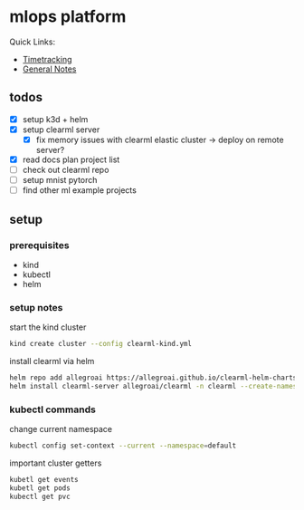 # mlops platform

Quick Links: 

- [Timetracking](docs/TIMETRACKING.md)
- [General Notes](docs/NOTES.md)

## todos

- [x] setup k3d + helm
- [x] setup clearml server
  - [x] fix memory issues with clearml elastic cluster -> deploy on remote server?
- [x] read docs plan project list
- [ ] check out clearml repo
- [ ] setup mnist pytorch
- [ ] find other ml example projects

## setup

### prerequisites 

- kind 
- kubectl
- helm


### setup notes

start the kind cluster

```sh
kind create cluster --config clearml-kind.yml
```

install clearml via helm

```sh
helm repo add allegroai https://allegroai.github.io/clearml-helm-charts
helm install clearml-server allegroai/clearml -n clearml --create-namespace
```

### kubectl commands

change current namespace
```sh
kubectl config set-context --current --namespace=default
```

important cluster getters

```sh
kubetl get events
kubetl get pods
kubectl get pvc
```


